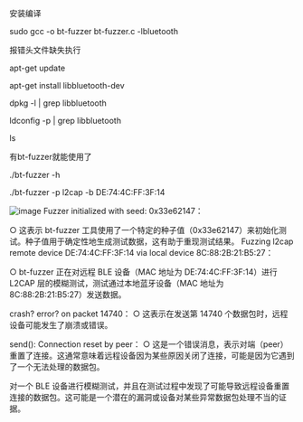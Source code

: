 安装编译

sudo gcc -o bt-fuzzer bt-fuzzer.c -lbluetooth

报错头文件缺失执行

apt-get update

apt-get install libbluetooth-dev

dpkg -l | grep libbluetooth

ldconfig -p | grep libbluetooth

ls 

有bt-fuzzer就能使用了


./bt-fuzzer -h

./bt-fuzzer -p l2cap -b DE:74:4C:FF:3F:14

![image](https://github.com/user-attachments/assets/b9a09710-4075-450a-bace-d3d26112fa89)
Fuzzer initialized with seed: 0x33e62147：

  ○ 这表示 bt-fuzzer 工具使用了一个特定的种子值（0x33e62147）来初始化测试。种子值用于确定性地生成测试数据，这有助于重现测试结果。
Fuzzing l2cap remote device DE:74:4C:FF:3F:14 via local device 8C:88:2B:21:B5:27：


  ○ bt-fuzzer 正在对远程 BLE 设备（MAC 地址为 DE:74:4C:FF:3F:14）进行 L2CAP 层的模糊测试，测试通过本地蓝牙设备（MAC 地址为 8C:88:2B:21:B5:27）发送数据。

  
crash? error? on packet 14740：
  ○ 这表示在发送第 14740 个数据包时，远程设备可能发生了崩溃或错误。

  
send(): Connection reset by peer：
  ○ 这是一个错误消息，表示对端（peer）重置了连接。这通常意味着远程设备因为某些原因关闭了连接，可能是因为它遇到了一个无法处理的数据包。

  
对一个 BLE 设备进行模糊测试，并且在测试过程中发现了可能导致远程设备重置连接的数据包。这可能是一个潜在的漏洞或设备对某些异常数据包处理不当的证据。
